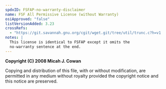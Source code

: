 ```yaml
---
spdxID: FSFAP-no-warranty-disclaimer
name: FSF All Permissive License (without Warranty)
osiApproved: "false"
listVersionAdded: 3.23
crossRefs: 
  - "https://git.savannah.gnu.org/cgit/wget.git/tree/util/trunc.c?h=v1.21.3&id=40747a11e44ced5a8ac628a41f879ced3e2ebce9#n6"
notes: |
  This license is identical to FSFAP except it omits the
  no-warranty sentence at the end.
---
```


**Copyright (C) 2008 Micah J. Cowan**

Copying and distribution of this file, with or without modification, are permitted in any medium without royalty provided the copyright notice and this notice are preserved.

